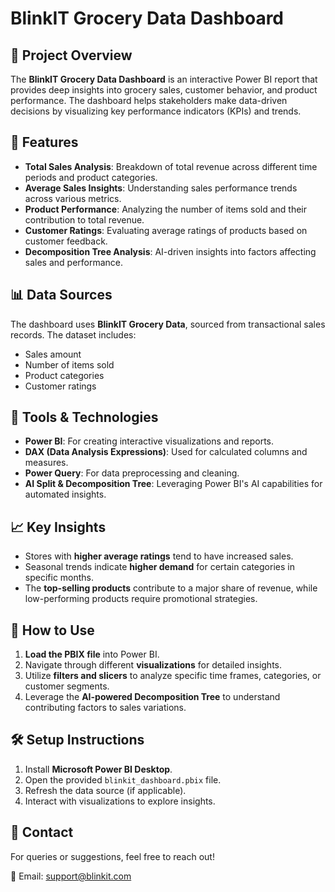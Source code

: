 

# BlinkIT Grocery Data Dashboard

## 📌 Project Overview
The **BlinkIT Grocery Data Dashboard** is an interactive Power BI report that provides deep insights into grocery sales, customer behavior, and product performance. The dashboard helps stakeholders make data-driven decisions by visualizing key performance indicators (KPIs) and trends.

## 🔹 Features
- **Total Sales Analysis**: Breakdown of total revenue across different time periods and product categories.
- **Average Sales Insights**: Understanding sales performance trends across various metrics.
- **Product Performance**: Analyzing the number of items sold and their contribution to total revenue.
- **Customer Ratings**: Evaluating average ratings of products based on customer feedback.
- **Decomposition Tree Analysis**: AI-driven insights into factors affecting sales and performance.

## 📊 Data Sources
The dashboard uses **BlinkIT Grocery Data**, sourced from transactional sales records. The dataset includes:
- Sales amount
- Number of items sold
- Product categories
- Customer ratings

## 🔧 Tools & Technologies
- **Power BI**: For creating interactive visualizations and reports.
- **DAX (Data Analysis Expressions)**: Used for calculated columns and measures.
- **Power Query**: For data preprocessing and cleaning.
- **AI Split & Decomposition Tree**: Leveraging Power BI's AI capabilities for automated insights.

## 📈 Key Insights
- Stores with **higher average ratings** tend to have increased sales.
- Seasonal trends indicate **higher demand** for certain categories in specific months.
- The **top-selling products** contribute to a major share of revenue, while low-performing products require promotional strategies.

## 🚀 How to Use
1. **Load the PBIX file** into Power BI.
2. Navigate through different **visualizations** for detailed insights.
3. Utilize **filters and slicers** to analyze specific time frames, categories, or customer segments.
4. Leverage the **AI-powered Decomposition Tree** to understand contributing factors to sales variations.

## 🛠 Setup Instructions
1. Install **Microsoft Power BI Desktop**.
2. Open the provided `blinkit_dashboard.pbix` file.
3. Refresh the data source (if applicable).
4. Interact with visualizations to explore insights.

## 📩 Contact
For queries or suggestions, feel free to reach out!

📧 Email: support@blinkit.com


</body>
</html>
